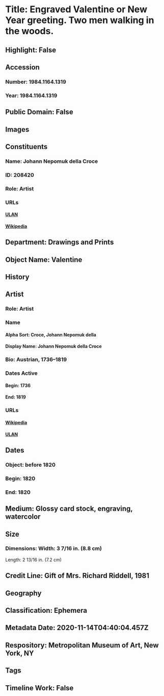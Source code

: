 # Title: Engraved Valentine or New Year greeting. Two men walking in the woods.
## Highlight: False
## Accession
### Number: 1984.1164.1319
### Year: 1984.1164.1319
## Public Domain: False
## Images
## Constituents
### Name: Johann Nepomuk della Croce
### ID: 208420
### Role: Artist
### URLs
#### [ULAN](http://vocab.getty.edu/page/ulan/500055970)
#### [Wikipedia](https://www.wikidata.org/wiki/Q6216153)
## Department: Drawings and Prints
## Object Name: Valentine
## History
## Artist
### Role: Artist
### Name
#### Alpha Sort: Croce, Johann Nepomuk della
#### Display Name: Johann Nepomuk della Croce
### Bio: Austrian, 1736–1819
### Dates Active
#### Begin: 1736
#### End: 1819
### URLs
#### [Wikipedia](https://www.wikidata.org/wiki/Q6216153)
#### [ULAN](http://vocab.getty.edu/page/ulan/500055970)
## Dates
### Object: before 1820
### Begin: 1820
### End: 1820
## Medium: Glossy card stock, engraving, watercolor
## Size
### Dimensions: Width: 3 7/16 in. (8.8 cm)
Length: 2 13/16 in. (7.2 cm)
## Credit Line: Gift of Mrs. Richard Riddell, 1981
## Geography
## Classification: Ephemera
## Metadata Date: 2020-11-14T04:40:04.457Z
## Respository: Metropolitan Museum of Art, New York, NY
## Tags
## Timeline Work: False
